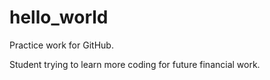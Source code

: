 # hello_world
Practice work for GitHub.

Student trying to learn more coding for future financial work.
